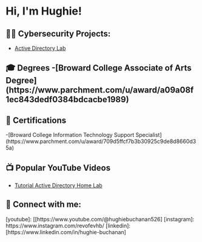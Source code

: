<h1>Hi, I'm Hughie! </h1>

<h2>👨‍💻 Cybersecurity Projects:</h2>

  - [Active Directory Lab](https://github.com/joshmadakor1/Algorithms-Practice)
<h2> 🎓 Degrees
  -[Broward College Associate of Arts Degree] (https://www.parchment.com/u/award/a09a08f1ec843dedf0384bdcacbe1989)
  
<h2>📰 Certifications</h2>
-[Broward College Information Technology Support Specialist](https://www.parchment.com/u/award/709d5ffcf7b3b30925c9de8d8660d35a)

<h2>📺 Popular YouTube Videos</h2>

- [Tutorial Active Directory Home Lab]()


<h2> 🤳 Connect with me:</h2>
[youtube]: [[https://www.youtube.com/@hughiebuchanan526]
[instagram]: https://www.instagram.com/revofevhb/
[linkedin]: [https://www.linkedin.com/in/hughie-buchanan]
